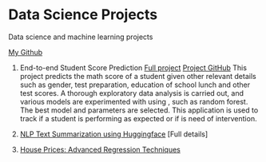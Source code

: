 # Data Science Projects
Data science and machine learning projects

[My Github](https://github.com/ilora-ishaque/data-science-projects)

1. End-to-end Student Score Prediction
   [Full project](https://ilora-ishaque.github.io/data-science-projects/student_score_prediction/) [Project GitHub](https://github.com/ilora-ishaque/student-score-prediction)
   This project predicts the math score of a student given other relevant details such as gender, test preparation, education of school lunch and other test scores. A thorough exploratory data analysis is carried out, and various models are experimented with using , such as random forest. The best model and parameters are selected. This application is used to track if a student is performing as expected or if is need of intervention.
   
   

1. [NLP Text Summarization using Huggingface](https://github.com/ilora-ishaque/NLP-text-summarization)
   [Full details]
2. [House Prices: Advanced Regression Techniques](https://github.com/ilora-ishaque/house-regression)





